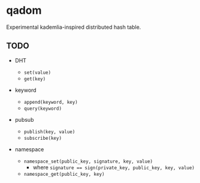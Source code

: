 # qadom

Experimental kademlia-inspired distributed hash table.

## TODO

- DHT
  - ``set(value)``
  - ``get(key)``

- keyword
  - ``append(keyword, key)``
  - ``query(keyword)``

- pubsub
  - ``publish(key, value)``
  - ``subscribe(key)``

- namespace
  - ``namespace_set(public_key, signature, key, value)``
	- where ``signature == sign(private_key, public_key, key, value)``
  - ``namespace_get(public_key, key)``
